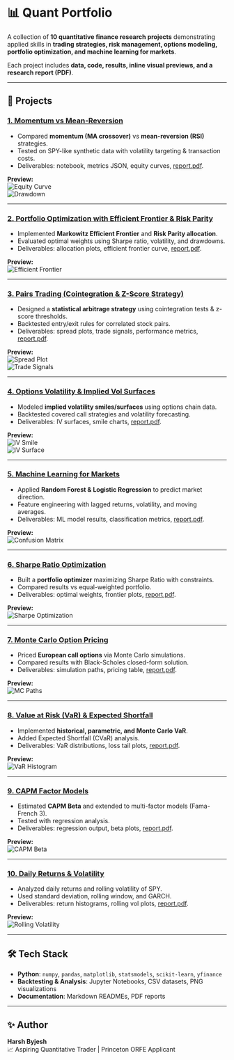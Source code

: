 # 📊 Quant Portfolio  

A collection of **10 quantitative finance research projects** demonstrating applied skills in **trading strategies, risk management, options modeling, portfolio optimization, and machine learning for markets**.  

Each project includes **data, code, results, inline visual previews, and a research report (PDF)**.  

---

## 🔹 Projects  

### [1. Momentum vs Mean-Reversion](./QUANT%20PORTFOLIO/Project%201%20-Momentum%20vs%20Mean-Reversion)  
- Compared **momentum (MA crossover)** vs **mean-reversion (RSI)** strategies.  
- Tested on SPY-like synthetic data with volatility targeting & transaction costs.  
- Deliverables: notebook, metrics JSON, equity curves, [report.pdf](./QUANT%20PORTFOLIO/Project%201%20-Momentum%20vs%20Mean-Reversion/report.pdf).  

**Preview:**  
![Equity Curve](./QUANT%20PORTFOLIO/Project%201%20-Momentum%20vs%20Mean-Reversion/results/equity_curves.png)  
![Drawdown](./QUANT%20PORTFOLIO/Project%201%20-Momentum%20vs%20Mean-Reversion/results/drawdown_momentum.png)  

---

### [2. Portfolio Optimization with Efficient Frontier & Risk Parity](./QUANT%20PORTFOLIO/PROJECT-2%20(Portfolio%20Optimization%20with%20Efficient%20Frontier%20%26%20Risk%20Parity))  
- Implemented **Markowitz Efficient Frontier** and **Risk Parity allocation**.  
- Evaluated optimal weights using Sharpe ratio, volatility, and drawdowns.  
- Deliverables: allocation plots, efficient frontier curve, [report.pdf](./QUANT%20PORTFOLIO/PROJECT-2%20(Portfolio%20Optimization%20with%20Efficient%20Frontier%20%26%20Risk%20Parity)/report.pdf).  

**Preview:**  
![Efficient Frontier](./QUANT%20PORTFOLIO/PROJECT-2%20(Portfolio%20Optimization%20with%20Efficient%20Frontier%20%26%20Risk%20Parity)/results/efficient_frontier.png)  

---

### [3. Pairs Trading (Cointegration & Z-Score Strategy)](./QUANT%20PORTFOLIO/PROJECT-3%20(Pairs%20Trading%20Cointegration%20%26%20Z-Score))  
- Designed a **statistical arbitrage strategy** using cointegration tests & z-score thresholds.  
- Backtested entry/exit rules for correlated stock pairs.  
- Deliverables: spread plots, trade signals, performance metrics, [report.pdf](./QUANT%20PORTFOLIO/PROJECT-3%20(Pairs%20Trading%20Cointegration%20%26%20Z-Score)/report.pdf).  

**Preview:**  
![Spread Plot](./QUANT%20PORTFOLIO/PROJECT-3%20(Pairs%20Trading%20Cointegration%20%26%20Z-Score)/results/spread.png)  
![Trade Signals](./QUANT%20PORTFOLIO/PROJECT-3%20(Pairs%20Trading%20Cointegration%20%26%20Z-Score)/results/signals.png)  

---

### [4. Options Volatility & Implied Vol Surfaces](./QUANT%20PORTFOLIO/PROJECT%204-%20Options%20Volatility)  
- Modeled **implied volatility smiles/surfaces** using options chain data.  
- Backtested covered call strategies and volatility forecasting.  
- Deliverables: IV surfaces, smile charts, [report.pdf](./QUANT%20PORTFOLIO/PROJECT%204-%20Options%20Volatility/report.pdf).  

**Preview:**  
![IV Smile](./QUANT%20PORTFOLIO/PROJECT%204-%20Options%20Volatility/results/iv_smile.png)  
![IV Surface](./QUANT%20PORTFOLIO/PROJECT%204-%20Options%20Volatility/results/iv_surface.png)  

---

### [5. Machine Learning for Markets](./QUANT%20PORTFOLIO/PROJECT%205-%20ML%20for%20Markets)  
- Applied **Random Forest & Logistic Regression** to predict market direction.  
- Feature engineering with lagged returns, volatility, and moving averages.  
- Deliverables: ML model results, classification metrics, [report.pdf](./QUANT%20PORTFOLIO/PROJECT%205-%20ML%20for%20Markets/report.pdf).  

**Preview:**  
![Confusion Matrix](./QUANT%20PORTFOLIO/PROJECT%205-%20ML%20for%20Markets/results/confusion_matrix.png)  

---

### [6. Sharpe Ratio Optimization](./QUANT%20PORTFOLIO/PROJECT%206-%20Sharpe%20Ratio%20Optimization)  
- Built a **portfolio optimizer** maximizing Sharpe Ratio with constraints.  
- Compared results vs equal-weighted portfolio.  
- Deliverables: optimal weights, frontier plots, [report.pdf](./QUANT%20PORTFOLIO/PROJECT%206-%20Sharpe%20Ratio%20Optimization/report.pdf).  

**Preview:**  
![Sharpe Optimization](./QUANT%20PORTFOLIO/PROJECT%206-%20Sharpe%20Ratio%20Optimization/results/sharpe.png)  

---

### [7. Monte Carlo Option Pricing](./QUANT%20PORTFOLIO/PROJECT%207-%20Monte%20Carlo%20Option%20Pricing)  
- Priced **European call options** via Monte Carlo simulations.  
- Compared results with Black-Scholes closed-form solution.  
- Deliverables: simulation paths, pricing table, [report.pdf](./QUANT%20PORTFOLIO/PROJECT%207-%20Monte%20Carlo%20Option%20Pricing/report.pdf).  

**Preview:**  
![MC Paths](./QUANT%20PORTFOLIO/PROJECT%207-%20Monte%20Carlo%20Option%20Pricing/results/mc_paths.png)  

---

### [8. Value at Risk (VaR) & Expected Shortfall](./QUANT%20PORTFOLIO/PROJECT%208-%20Value%20at%20Risk%20%26%20Expected%20Shortfall)  
- Implemented **historical, parametric, and Monte Carlo VaR**.  
- Added Expected Shortfall (CVaR) analysis.  
- Deliverables: VaR distributions, loss tail plots, [report.pdf](./QUANT%20PORTFOLIO/PROJECT%208-%20Value%20at%20Risk%20%26%20Expected%20Shortfall/report.pdf).  

**Preview:**  
![VaR Histogram](./QUANT%20PORTFOLIO/PROJECT%208-%20Value%20at%20Risk%20%26%20Expected%20Shortfall/results/var_hist.png)  

---

### [9. CAPM Factor Models](./QUANT%20PORTFOLIO/PROJECT%209-%20CAPM%20Factor%20Models)  
- Estimated **CAPM Beta** and extended to multi-factor models (Fama-French 3).  
- Tested with regression analysis.  
- Deliverables: regression output, beta plots, [report.pdf](./QUANT%20PORTFOLIO/PROJECT%209-%20CAPM%20Factor%20Models/report.pdf).  

**Preview:**  
![CAPM Beta](./QUANT%20PORTFOLIO/PROJECT%209-%20CAPM%20Factor%20Models/results/capm_beta.png)  

---

### [10. Daily Returns & Volatility](./QUANT%20PORTFOLIO/PROJECT%2010-%20Daily%20Returns%20%26%20Volatility)  
- Analyzed daily returns and rolling volatility of SPY.  
- Used standard deviation, rolling window, and GARCH.  
- Deliverables: return histograms, rolling vol plots, [report.pdf](./QUANT%20PORTFOLIO/PROJECT%2010-%20Daily%20Returns%20%26%20Volatility/report.pdf).  

**Preview:**  
![Rolling Volatility](./QUANT%20PORTFOLIO/PROJECT%2010-%20Daily%20Returns%20%26%20Volatility/results/rolling_vol.png)  

---

## 🛠️ Tech Stack  
- **Python**: `numpy`, `pandas`, `matplotlib`, `statsmodels`, `scikit-learn`, `yfinance`  
- **Backtesting & Analysis**: Jupyter Notebooks, CSV datasets, PNG visualizations  
- **Documentation**: Markdown READMEs, PDF reports  

---

## ✨ Author  
**Harsh Byjesh**  
📈 Aspiring Quantitative Trader | Princeton ORFE Applicant  

